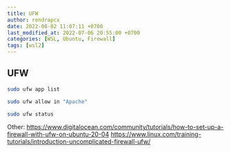 ```yaml
---
title: UFW
author: rendrapcx
date: 2022-08-02 11:07:11 +0700
last_modified_at: 2022-07-06 20:55:00 +0700
categories: [WSL, Ubuntu, Firewall]
tags: [wsl2]
---
```



## UFW

```bash
sudo ufw app list

sudo ufw allow in "Apache"

sudo ufw status
```

Other:
<https://www.digitalocean.com/community/tutorials/how-to-set-up-a-firewall-with-ufw-on-ubuntu-20-04>
<https://www.linux.com/training-tutorials/introduction-uncomplicated-firewall-ufw/>
